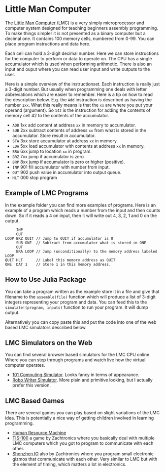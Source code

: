 # Little Man Computer
The [Little Man Computer ](https://en.wikipedia.org/wiki/Little_man_computer)(LMC) is a very simply microprocessor and computer system designed for teaching beginners assembly programming. To make things simpler it is not presented as a binary computer but a decimal one. It contains 100 memory cells, numbered from 0-99. You can place program instructions and data here.

Each cell can hold a 3-digit decimal number. Here we can store instructions for the computer to perform or data to operate on. The CPU has a single accumulator which is used when performing arithmetic. There is also an input and ouput where you can read user input and write outputs to the user.

Here is a simple overview of the instructionset. Each instruction is really just a 3-digit number. But usually when programming one deals with letter abbreviations which are easier to remember. Here is a tip on how to read the description below. E.g. the `Add` instruction is described as having the number `1xx`. What this really means is that the `xx` are where you put your operand (argument). So `142` is the instruction for adding the contents of memory cell 42 to the contents of the accumulator.

- `ADD` 1xx add content at address `xx` in memory to accumulator.
- `SUB` 2xx subtract contents of address `xx` from what is stored in the accumulator. Store result in accumulator.
- `STA` 3xx store accumulator at address `xx` in memory.
- `LDA` 5xx load accumulator with contents at address `xx` in memory.
- `BRA` 6xx jump to location `xx` in program.
- `BRZ` 7xx jump if accumulator is zero
- `BRP` 8xx jump if accumulator is zero or higher (positive).
- `INP` 901 fill accumulator with number from input.
- `OUT` 902 push value in accumulator into output queue.
- `HLT` 000 stop program

## Example of LMC Programs
In the example folder you can find more examples of programs. Here is an example of a program which reads a number from the input and then counts down. So if it reads a 4 on input, then it will write out 4, 3, 2, 1 and 0 on the output.

         INP
         OUT
    LOOP BRZ QUIT // Jump to QUIT if accumulator is 0
         SUB ONE  // Subtract from accumulator what is stored in ONE
         OUT
         BRA LOOP // Jump (unconditionally) to the memory address labeled LOOP
    QUIT HLT      // Label this memory address as QUIT
    ONE  DAT 1    // Store 1 in this memory address.
    
## How to Use Julia Package
You can take a program written as the example store it in a file and give that filename to the `assemble(file)` function which will produce a list of 3-digit integers representing your program and data. You can feed this to the `simulate!(program, inputs)` function to run your program. It will dump output.

Alternatively you can copy paste this and put the code into one of the web based LMC simulators described below.


## LMC Simulators on the Web
You can  find several browser based simulators for the LMC CPU online. Where you can step through programs and watch live how the virtual computer operates.

- [101 Computing Simulator](https://www.101computing.net/LMC/). Looks fancy in terms of appearance.
- [Robo Writer Simulator](http://robowriter.info/little-man-computer/). More plain and primitive looking, but I actually prefer this version.

## LMC Based Games
There are several games you can play based on slight variations of the LMC idea. This is potentially a nice way of getting children involved in learning programming.

- [Human Resource Machine](https://tomorrowcorporation.com/humanresourcemachine)
- [TIS-100](http://www.zachtronics.com/tis-100/) a game by Zachtronics where you basically deal with multiple LMC computers which you got to program to communicate with each other.
- [Shenzhen IO](http://www.zachtronics.com/shenzhen-io/) also by Zachtronics where you program small electronic gizmos that communicate with each other. Very similar to LMC but with the element of timing, which matters a lot in electronics.
